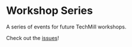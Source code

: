 # Workshop Series
A series of events for future TechMill workshops.

Check out the [issues](https://github.com/techmilldenton/workshops/issues)!

